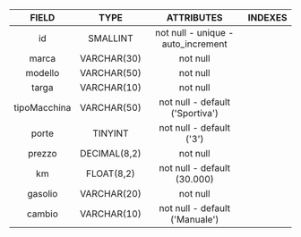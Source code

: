 |    FIELD     |     TYPE     |             ATTRIBUTES             | INDEXES |
| :----------: | :----------: | :--------------------------------: | :-----: |
|      id      |   SMALLINT   | not null - unique - auto_increment |         |
|    marca     | VARCHAR(30)  |              not null              |         |
|   modello    | VARCHAR(50)  |              not null              |         |
|    targa     | VARCHAR(10)  |              not null              |         |
| tipoMacchina | VARCHAR(50)  |  not null - default ('Sportiva')   |         |
|    porte     |   TINYINT    |      not null - default ('3')      |         |
|    prezzo    | DECIMAL(8,2) |              not null              |         |
|      km      |  FLOAT(8,2)  |    not null - default (30.000)     |         |
|   gasolio    | VARCHAR(20)  |              not null              |         |
|    cambio    | VARCHAR(10)  |   not null - default ('Manuale')   |         |
